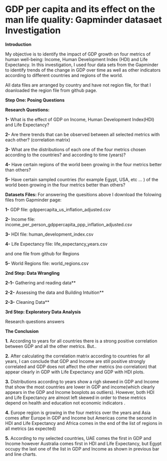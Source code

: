 # GDP per capita and its effect on the man life quality: Gapminder datasaet Investigation

**Introduction**

My objective is to identify the impact of GDP growth on four metrics of human well-being: Income, Human Development Index (HDI) and Life Expectancy. In this investigation, I used four data sets from the Gapminder to identify trends of the change in GDP over time as well as other indicators according to different countries and regions of the world.

All data files are arranged by country and have not region file, for that I doanloaded the region file from github page.

**Step One: Posing Questions**

**Research Questions:**

**1-** What is the effect of GDP on Income, Human Development Index(HDI) and Life Expectancy?

**2-** Are there trends that can be observed between all selected metrics with each other? (correlation matrix)

**3-** What are the distributions of each one of the four metrics chosen according to the countries? and according to time (years)?

**4-** Have certain regions of the world been growing in the four metrics better than others?

**5-** Have certain sampled countries (for example Egypt, USA, etc ... ) of the world been growing in the four metrics better than others?

**Datasets Files:** 
For answering the quesitions above I download the folowing files from Gapminder page:

**1-** GDP file: gdppercapita\_us\_inflation\_adjusted.csv

**2-** Income file: income\_per\_person\_gdppercapita\_ppp\_inflation\_adjusted.csv

**3-** HDI file: human\_development\_index.csv

**4-** Life Expectancy file: life\_expectancy\_years.csv

and one file from github for Regions

**5-** World Regions file: world\_regions.csv


**2nd Step: Data Wrangling**

**2-1-** Gathering and reading data**

**2-2-** Assessing the data and Building Intuition**

**2-3-** Cleaning Data**


**3rd Step: Exploratory Data Analysis**

Research questions answers


**The Conclusion**

**1.** According to years for all countries there is a strong positive correlation between GDP and all the other metrics. But..

**2.** After calculating the correlation matrix according to countries for all years, I can conclude that GDP and Income are still positive strongly correlated and GDP does not affect the other metrics (no correlation) that appear clearly in GDP with Life Expectancy and GDP with HDI plots.

**3.** Distributions according to years show a righ skewed in GDP and Income that show the most countries are lower in GDP and income(which clearly appears in the GDP and Income boxplots as outliers). However, both HDI and Life Expectancy are almost left skewed in order to these metrics depend on health and education not economic indicators .

**4.** Europe region is growing in the four metrics over the years and Asia comes after Europe in GDP and Income but Americas come the second in HDI and Life Expectancy and Africa comes in the end of the list of regions in all metrics (as expected)

**5.** According to my selected countries, UAE comes the first in GDP and Income however Australia comes first in HDI and Life Expectancy, but Egypt occupy the last one of the list in GDP and Income as shown in previous bar and line charts.
